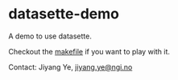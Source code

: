 # datasette-demo

A demo to use datasette.

Checkout the [makefile](./Makefile) if you want to play with it.

Contact: Jiyang Ye, jiyang.ye@ngi.no
